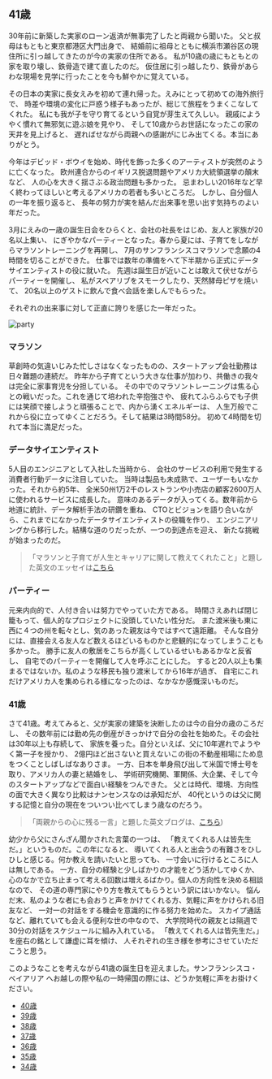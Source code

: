 ## 41歳

30年前に新築した実家のローン返済が無事完了したと両親から聞いた。
父と叔母はもともと東京都港区大門出身で、
結婚前に祖母とともに横浜市瀬谷区の現住所に引っ越してきたのが今の実家の住所である。
私が10歳の歳にもともとの家を取り壊し、鉄骨造で建て直したのだ。
仮住居に引っ越したり、鉄骨があらわな現場を見学に行ったことを今も鮮やかに覚えている。

その日本の実家に長女えみを初めて連れ帰った。えみにとって初めての海外旅行で、
時差や環境の変化に戸惑う様子もあったが、総じて旅程をうまくこなしてくれた。
私にも我が子を守り育てるという自覚が芽生えて久しい。
親戚にようやく慣れて無邪気に遊ぶ娘を見やり、
そして10歳からお世話になったこの家の天井を見上げると、
遅ればせながら両親への感謝がにじみ出てくる。本当にありがとう。

今年はデビッド・ボウイを始め、時代を飾った多くのアーティストが突然のように亡くなった。
欧州連合からのイギリス脱退問題やアメリカ大統領選挙の顛末など、
人の心を大きく揺さぶる政治問題も多かった。
忌まわしい2016年など早く終わってほしいと考えるアメリカの若者も多いところだ。
しかし、自分個人の一年を振り返ると、
長年の努力が実を結んだ出来事を思い出す気持ちのよい年だった。

3月にえみの一歳の誕生日会をひらくと、会社の社長をはじめ、友人と家族が20名以上集い、
にぎやかなパーティーとなった。春から夏には、子育てをしながらマラソントレーニングを再開し、
7月のサンフランシスコマラソンで念願の4時間を切ることができた。
仕事では数年の準備をへて下半期から正式にデータサイエンティストの役に就いた。
先週は誕生日が近いことは敢えて伏せながらパーティーを開催し、
私がスペアリブをスモークしたり、天然酵母ピザを焼いて、
20名以上のゲストに飲んで食べ会話を楽しんでもらった。

それぞれの出来事に対して正直に誇りを感じた一年だった。

![party](https://lh3.googleusercontent.com/6ozgUuitalVHMZY1HozlUnMSc7AsQNSOUR3Xd1VmUluQ9Q-HfMhU-jixwv4FNVFGhmopV0Y4EWdZYzMXw90aHKLNM65ja8S6ORwaZl_Pe-khDLQT1W2a9pXTeU5U1Mo2bsV76tBPlEc99ZbFk7zMRFLQktV5cnoexdLI55WjZyabm7-wYboH1UwX9tK75GvbmTHHIisJqDNn0QSeWzvOvAidzL1b_8Mrt5yiRKlwzc60FSLnhaZFJwv02sO15guCiYjVfnz6rw15BpHp7EwGgePuRvgw-DDTwbfj1FDgMt4rBAgeIjWOUHdOQoJT4_yv9tAXk0n01Arv1YKiiWfgYVJo3qsEP0HwsAcMu2a7sicdOEqIEPlKePsQBpZ82ULgC6twhVeaIA4SWVvmtnuQo4SeL6BLTUMeufj0LCCgQB3FOye74X8yQoNEFTRSYLnb_TLQpcERxTRvi-rsxQSKnwHa51hE5_hoXVv2BGH6xvhj0ZZTm_fOSmZfHenzvk8e4-LwKxzo_yXSIWr_GLlDRO-TF2QVrpJwMo8oC5AP5qoEmbqunSU1pztFDoHskRdu-6-lQ0H_1xt2-zqU2TnDJqKVVHLchQmQ_wX_53TjpbfTpNRR9Tue=w1950-h1300-no)

### マラソン

草創時の気違いじみた忙しさはなくなったものの、スタートアップ会社勤務は日々難題の連続だ。
昨年から子育てという大きな仕事が加わり、共働きの我々は完全に家事育児を分担している。
その中でのマラソントレーニングは焦る心との戦いだった。これを通じて培われた辛抱強さや、
疲れてふらふらでも子供には笑顔で接しようと頑張ることで、内から湧くエネルギーは、
人生万般でこれから役に立ってゆくことだろう。そして結果は3時間58分。
初めて4時間を切れて本当に満足だった。

### データサイエンティスト

5人目のエンジニアとして入社した当時から、
会社のサービスの利用で発生する消費者行動データに注目していた。
当時は製品も未成熟で、ユーザーもいなかった。それから約5年、
全米50州1万2千のレストランや小売店の顧客2600万人に使われるサービスに成長した。
意味のあるデータが入ってくる。数年前から地道に統計、データ解析手法の研鑽を重ね、
CTOとビジョンを語り合いながら、これまでになかったデータサイエンティストの役職を作り、
エンジニアリングから移行した。結構な道のりだったが、一つの到達点を迎え、
新たな挑戦が始まったのだ。

> 「マラソンと子育てが人生とキャリアに関して教えてくれたこと」と題した英文のエッセイは[こちら](http://www.daigotanaka.org/marathon-and-parenting)

### パーティー

元来内向的で、人付き合いは努力でやっていた方である。
時間さえあれば閉じ籠もって、個人的なプロジェクトに没頭していたい性分だ。
また渡米後も東に西に４つの州を転々とし、気のあった親友は今ではすべて遠距離。
そんな自分には、直接会える友人など数えるほどいるものかと悲観的になってしまうことも多かった。
勝手に友人の敷居をこちらが高くしているせいもあるかなと反省し、
自宅でのパーティーを開催して人を呼ぶことにした。
すると20人以上も集まるではないか。私のような移民も独り渡米してから16年が過ぎ、
自宅にこれだけアメリカ人を集められる様になったのは、なかなか感慨深いものだ。

### 41歳

さて41歳。考えてみると、父が実家の建築を決断したのは今の自分の歳のころだし、
その数年前には勤め先の倒産がきっかけで自分の会社を始めた。その会社は30年以上も存続して、
家族を養った。自分といえば、父に10年遅れでようやく第一子を授かり、
2億円ほど出さないと買えないこの街の不動産相場にため息をつくことしばしばなありさま。
一方、日本を単身飛び出して米国で博士号を取り、アメリカ人の妻と結婚をし、
学術研究機関、軍関係、大企業、そして今のスタートアップなどで面白い経験をつんできた。
父とは時代、環境、方向性の面で大きく異なり比較はナンセンスなのは承知だが、
40代というのは父に関する記憶と自分の現在をついつい比べてしまう歳なのだろう。

> 「両親からの心に残る一言」と題した英文ブログは、[こちら](http://www.daigotanaka.org/memorable-words-by-parents))

幼少から父にさんざん聞かされた言葉の一つは、
「教えてくれる人は皆先生だ。」というものだ。この年になると、
導いてくれる人と出会うの有難さをひしひしと感じる。何か教えを請いたいと思っても、
一寸会いに行けるところに人は無しである。
一方、自分の経験と少しばかりの才能をどう活かしてゆくか、
心のなかで立ち止まって考える回数は増えるばかり。個人の方向性を決める相談なので、
その道の専門家にやり方を教えてもらうという訳にはいかない。
悩んだ末、私のような者にも会おうと声をかけてくれる方、気軽に声をかけられる旧友など、
一対一の対話をする機会を意識的に作る努力を始めた。
スカイプ通話など、離れていても会える便利な世の中なので、
大学院時代の親友とは隔週で30分の対話をスケジュールに組み入れている。
「教えてくれる人は皆先生だ。」を座右の銘として謙虚に耳を傾け、
人それぞれの生き様を参考にさせていただこうと思う。

このようなことを考えながら41歳の誕生日を迎えました。サンフランシスコ・ベイアリア
へお越しの際や私の一時帰国の際には、どうか気軽に声をお掛けください。

- [40歳](http://www.daigotanaka.org/40-years)
- [39歳](http://www.daigotanaka.org/39-years)
- [38歳](http://www.daigotanaka.org/1521)
- [37歳](http://www.daigotanaka.org/?p=1325)
- [36歳](http://www.daigotanaka.org/?p=1098)
- [35歳](http://www.daigotanaka.org/?p=309)
- [34歳](http://www.daigotanaka.org/?p=306)
